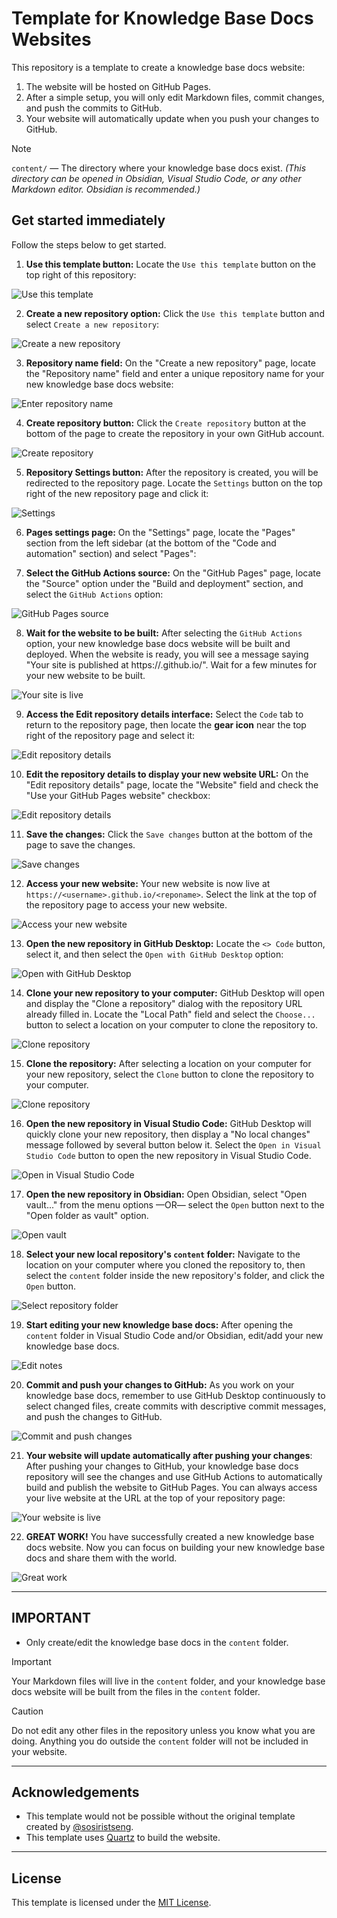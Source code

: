 # Template for Knowledge Base Docs Websites

This repository is a template to create a knowledge base docs website: 
1. The website will be hosted on GitHub Pages. 
2. After a simple setup, you will only edit Markdown files, commit changes, and push the commits to GitHub. 
3. Your website will automatically update when you push your changes to GitHub.

> [!NOTE]
> `content/` — The directory where your knowledge base docs exist.
> *(This directory can be opened in Obsidian, Visual Studio Code, or any other Markdown editor. Obsidian is recommended.)*

## Get started immediately

Follow the steps below to get started. 

1. **Use this template button:** Locate the `Use this template` button on the top right of this repository:

![Use this template](./images/use-this-template.png)

2. **Create a new repository option:** Click the `Use this template` button and select `Create a new repository`:

![Create a new repository](./images/create-new-repository.png)

3. **Repository name field:** On the "Create a new repository" page, locate the "Repository name" field and enter a unique repository name for your new knowledge base docs website:

![Enter repository name](./images/enter-repository-name.png)

4. **Create repository button:** Click the `Create repository` button at the bottom of the page to create the repository in your own GitHub account.

![Create repository](./images/create-repository.png)

5. **Repository Settings button:** After the repository is created, you will be redirected to the repository page. Locate the `Settings` button on the top right of the new repository page and click it:

![Settings](./images/settings.png)

6. **Pages settings page:** On the "Settings" page, locate the "Pages" section from the left sidebar (at the bottom of the "Code and automation" section) and select "Pages":

7. **Select the GitHub Actions source:** On the "GitHub Pages" page, locate the "Source" option under the "Build and deployment" section, and select the `GitHub Actions` option:

![GitHub Pages source](./images/github-pages-source.png)

8. **Wait for the website to be built:** After selecting the `GitHub Actions` option, your new knowledge base docs website will be built and deployed. When the website is ready, you will see a message saying "Your site is published at https://<username>.github.io/<reponame>". Wait for a few minutes for your new website to be built.

![Your site is live](./images/your-site-is-live.png)

9.  **Access the Edit repository details interface:** Select the `Code` tab to return to the repository page, then locate the **gear icon** near the top right of the repository page and select it: 

![Edit repository details](./images/edit-repository-details.png)

10.  **Edit the repository details to display your new website URL:** On the "Edit repository details" page, locate the "Website" field and check the "Use your GitHub Pages website" checkbox:

![Edit repository details](./images/edit-repository-details.png)

11. **Save the changes:** Click the `Save changes` button at the bottom of the page to save the changes.

![Save changes](./images/save-changes.png)

12. **Access your new website:** Your new website is now live at `https://<username>.github.io/<reponame>`. Select the link at the top of the repository page to access your new website.

![Access your new website](./images/access-your-new-website.png)

13.  **Open the new repository in GitHub Desktop:** Locate the `<> Code` button, select it, and then select the `Open with GitHub Desktop` option:

![Open with GitHub Desktop](./images/open-with-github-desktop.png)

14.  **Clone your new repository to your computer:** GitHub Desktop will open and display the "Clone a repository" dialog with the repository URL already filled in. Locate the "Local Path" field and select the `Choose...` button to select a location on your computer to clone the repository to.

![Clone repository](./images/clone-repository.png)

15. **Clone the repository:** After selecting a location on your computer for your new repository, select the `Clone` button to clone the repository to your computer.

![Clone repository](./images/clone-repository.png)

16. **Open the new repository in Visual Studio Code:** GitHub Desktop will quickly clone your new repository, then display a "No local changes" message followed by several button below it. Select the `Open in Visual Studio Code` button to open the new repository in Visual Studio Code.

![Open in Visual Studio Code](./images/open-in-visual-studio-code.png)

17. **Open the new repository in Obsidian:** Open Obsidian, select "Open vault..." from the menu options —OR— select the `Open` button next to the "Open folder as vault" option.

![Open vault](./images/open-vault.png)

18. **Select your new local repository's `content` folder:** Navigate to the location on your computer where you cloned the repository to, then select the `content` folder inside the new repository's folder, and click the `Open` button.    

![Select repository folder](./images/select-repository-folder.png)

19.  **Start editing your new knowledge base docs:** After opening the `content` folder in Visual Studio Code and/or Obsidian, edit/add your new knowledge base docs.

![Edit notes](./images/edit-notes.png)

20. **Commit and push your changes to GitHub:** As you work on your knowledge base docs, remember to use GitHub Desktop continuously to select changed files, create commits with descriptive commit messages, and push the changes to GitHub. 

![Commit and push changes](./images/commit-and-push-changes.png)

21. **Your website will update automatically after pushing your changes**: After pushing your changes to GitHub, your knowledge base docs repository will see the changes and use GitHub Actions to automatically build and publish the website to GitHub Pages. You can always access your live website at the URL at the top of your repository page:

![Your website is live](./images/your-website-is-live.png)

22. **GREAT WORK!** You have successfully created a new knowledge base docs website. Now you can focus on building your new knowledge base docs and share them with the world.

![Great work](./images/great-work.png)

---

## IMPORTANT

- Only create/edit the knowledge base docs in the `content` folder. 

> [!IMPORTANT]
> Your Markdown files will live in the `content` folder, and your knowledge base docs website will be built from the files in the `content` folder. 

> [!CAUTION]
> Do not edit any other files in the repository unless you know what you are doing. Anything you do outside the `content` folder will not be included in your website.

--- 

## Acknowledgements

- This template would not be possible without the original template created by [@sosiristseng](https://github.com/sosiristseng). 
- This template uses [Quartz](https://quartz.jzhao.xyz/) to build the website. 

---

## License

This template is licensed under the [MIT License](https://opensource.org/licenses/MIT).